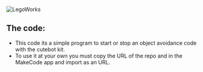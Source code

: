 ![LegoWorks](https://user-images.githubusercontent.com/106318228/200198411-2eae259f-2366-4801-989a-78bde47ae537.png)

## The code:

* This code its a simple program to start or stop an object avoidance code with the cutebot kit. 
* To use it at your own you must copy the URL of the repo and in the MakeCode app and import as an URL.

